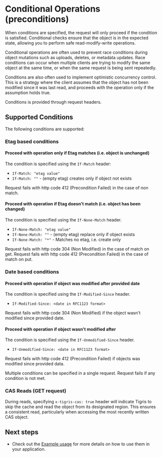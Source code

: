 # Conditional Operations (preconditions)

When conditions are specified, the request will only proceed if the condition is
satisfied. Conditional checks ensure that the object is in the expected state,
allowing you to perform safe read-modify-write operations.

Conditional operations are often used to prevent race conditions during object
mutations such as uploads, deletes, or metadata updates. Race conditions can
occur when multiple clients are trying to modify the same object at the same
time, or when the same request is being sent repeatedly.

Conditions are also often used to implement optimistic concurrency control. This
is a strategy where the client assumes that the object has not been modified
since it was last read, and proceeds with the operation only if the assumption
holds true.

Conditions is provided through request headers.

## Supported Conditions

The following conditions are supported:

### Etag based conditions

#### Proceed with operation only if Etag matches (i.e. object is unchanged)

The condition is specified using the `If-Match` header:

- `If-Match: "etag value"`
- `If-Match: ""` - (empty etag) creates only if object not exists

Request fails with http code 412 (Precondition Failed) in the case of non match.

#### Proceed with operation if Etag doesn't match (i.e. object has been changed)

The condition is specified using the `If-None-Match` header.

- `If-None-Match: "etag value"`
- `If-None-Match: ""` - (empty etag) replace only if object exists
- `If-None-Match: "*"` - Matches no etag, i.e. create only

Request fails with http code 304 (Non Modified) in the case of match on get.
Request fails with http code 412 (Precondition Failed) in the case of match on
put.

### Date based conditions

#### Proceed with operation if object was modified after provided date

The condition is specified using the `If-Modified-Since` header.

- `If-Modified-Since: <date in RFC1123 format>`

Request fails with http code 304 (Non Modified) if the object wasn't modified
since provided date.

#### Proceed with operation if object wasn't modified after

The condition is specified using the `If-Unmodified-Since` header.

- `If-Unmodified-Since: <date in RFC1123 format>`

Request fails with http code 412 (Precondition Failed) if objects was modified
since provided data.

Multiple conditions can be specified in a single request. Request fails if any
condition is not met.

### CAS Reads (GET request)

During reads, specifying `x-tigris-cas: true` header will indicate Tigris to
skip the cache and read the object from its designated region. This ensures a
consistent read, particularly when accessing the most recently written CAS
object.

## Next steps

- Check out the
  [Example usage](/docs/sdks/s3/aws-go-sdk.md#conditional-operations) for more
  details on how to use them in your application.
